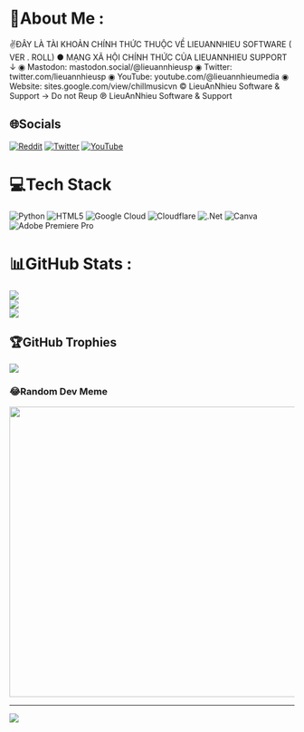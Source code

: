 # 💫About Me :
✌️ĐÂY LÀ TÀI KHOẢN CHÍNH THỨC THUỘC VỀ LIEUANNHIEU SOFTWARE ( VER . ROLL)
● MẠNG XÃ HỘI CHÍNH THỨC CỦA LIEUANNHIEU SUPPORT ↓ 
◉ Mastodon: mastodon.social/@lieuannhieusp
◉ Twitter: twitter.com/lieuannhieusp
◉ YouTube: youtube.com/@lieuannhieumedia
◉ Website: sites.google.com/view/chillmusicvn
© LieuAnNhieu Software & Support → Do not Reup
℗ LieuAnNhieu Software & Support

## 🌐Socials
[![Reddit](https://img.shields.io/badge/Reddit-%23FF4500.svg?logo=Reddit&logoColor=white)](https://reddit.com/user/LieuAnNhieuSP) [![Twitter](https://img.shields.io/badge/Twitter-%231DA1F2.svg?logo=Twitter&logoColor=white)](https://twitter.com/lieuannhieusp) [![YouTube](https://img.shields.io/badge/YouTube-%23FF0000.svg?logo=YouTube&logoColor=white)](https://youtube.com/@lieuannhieumedia) 

# 💻Tech Stack
![Python](https://img.shields.io/badge/python-3670A0?style=plastic&logo=python&logoColor=ffdd54) ![HTML5](https://img.shields.io/badge/html5-%23E34F26.svg?style=plastic&logo=html5&logoColor=white) ![Google Cloud](https://img.shields.io/badge/Google%20Cloud-%234285F4.svg?style=plastic&logo=google-cloud&logoColor=white) ![Cloudflare](https://img.shields.io/badge/Cloudflare-F38020?style=plastic&logo=Cloudflare&logoColor=white) ![.Net](https://img.shields.io/badge/.NET-5C2D91?style=plastic&logo=.net&logoColor=white) ![Canva](https://img.shields.io/badge/Canva-%2300C4CC.svg?style=plastic&logo=Canva&logoColor=white) ![Adobe Premiere Pro](https://img.shields.io/badge/Adobe%20Premiere%20Pro-9999FF.svg?style=plastic&logo=Adobe%20Premiere%20Pro&logoColor=white)
# 📊GitHub Stats :
![](https://github-readme-stats.vercel.app/api?username=kingpict&theme=tokyonight&hide_border=false&include_all_commits=true&count_private=false)<br/>
![](https://github-readme-streak-stats.herokuapp.com/?user=kingpict&theme=tokyonight&hide_border=false)<br/>
![](https://github-readme-stats.vercel.app/api/top-langs/?username=kingpict&theme=tokyonight&hide_border=false&include_all_commits=true&count_private=false&layout=compact)

## 🏆GitHub Trophies
![](https://github-trophies.vercel.app/?username=kingpict&theme=radical&no-frame=false&no-bg=false&margin-w=4)

### 😂Random Dev Meme
<img src="https://random-memer.herokuapp.com/" width="512px"/>

---
[![](https://visitcount.itsvg.in/api?id=kingpict&icon=1&color=0)](https://visitcount.itsvg.in)
